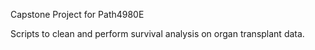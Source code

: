 Capstone Project for Path4980E

Scripts to clean and perform survival analysis on organ transplant data.
